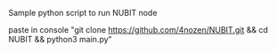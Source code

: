 Sample python script to run NUBIT node

 paste in console "git clone https://github.com/4nozen/NUBIT.git && cd NUBIT  && python3 main.py"
